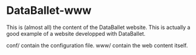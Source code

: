 DataBallet-www
==============

This is (almost all) the content of the DataBallet website.  This is actually a good example of a website developped with DataBallet.

conf/ contain the configuration file.
www/ contain the web content itself.
